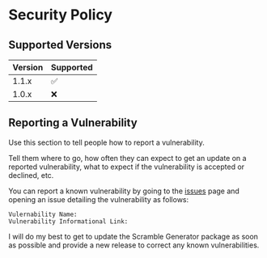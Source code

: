 # Security Policy

## Supported Versions

| Version | Supported          |
| ------- | ------------------ |
| 1.1.x   | :white_check_mark: |
| 1.0.x   | :x:                |

## Reporting a Vulnerability

Use this section to tell people how to report a vulnerability.

Tell them where to go, how often they can expect to get an update on a
reported vulnerability, what to expect if the vulnerability is accepted or
declined, etc.

You can report a known vulnerability by going to the [issues](https://github.com/cquick00/scramble-generator/issues) page and opening an issue detailing the vulnerability as follows:

```
Vulernability Name:
Vulnerability Informational Link:
```

I will do my best to get to update the Scramble Generator package as soon as possible and provide a new release to correct any known vulnerabilities.
